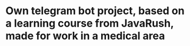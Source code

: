 # **Own telegram bot project, based on a learning course from JavaRush, made for work in a medical area**
